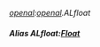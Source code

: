 _[openal](../../modules/openal/openal-module.md):[openal](../../modules/openal/openal-module.md).ALfloat_
##### Alias ALfloat:[Float](../../modules/wonkey/wonkey-types-float.md)
